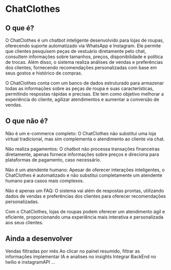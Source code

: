 # ChatClothes

## O que é?

O ChatClothes é um chatbot inteligente desenvolvido para lojas de roupas, oferecendo suporte automatizado via WhatsApp e Instagram. Ele permite que clientes pesquisem peças de vestuário diretamente pelo chat, consultem informações sobre tamanhos, preços, disponibilidade e política de trocas. Além disso, o sistema realiza análises de vendas e preferências dos clientes, fornecendo recomendações personalizadas com base em seus gostos e histórico de compras.

O ChatClothes conta com um banco de dados estruturado para armazenar todas as informações sobre as peças de roupa e suas características, permitindo respostas rápidas e precisas. Ele tem como objetivo melhorar a experiência do cliente, agilizar atendimentos e aumentar a conversão de vendas.

## O que não é?

Não é um e-commerce completo: O ChatClothes não substitui uma loja virtual tradicional, mas sim complementa o atendimento ao cliente via chat.

Não realiza pagamentos: O chatbot não processa transações financeiras diretamente, apenas fornece informações sobre preços e direciona para plataformas de pagamento, caso necessário.

Não é um atendente humano: Apesar de oferecer interações inteligentes, o ChatClothes é automatizado e não substitui completamente um atendente humano para casos mais complexos.

Não é apenas um FAQ: O sistema vai além de respostas prontas, utilizando dados de vendas e preferências dos clientes para oferecer recomendações personalizadas.

Com o ChatClothes, lojas de roupas podem oferecer um atendimento ágil e eficiente, proporcionando uma experiência mais interativa e personalizada aos seus clientes.

## Ainda a desenvolver

Vendas filtradas por mês
Ao clicar no painel resumido, filtrar as informações
implementar IA e analises no insights
Integrar BackEnd no twilio e instagramAPI
...
